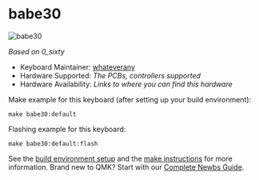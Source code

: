# babe30

![babe30](../../../images/babe30.jpg?raw=true "babe30")

*Based on 0_sixty*

* Keyboard Maintainer: [whateverany](https://github.com/yourusername)
* Hardware Supported: *The PCBs, controllers supported*
* Hardware Availability: *Links to where you can find this hardware*

Make example for this keyboard (after setting up your build environment):

    make babe30:default

Flashing example for this keyboard:

    make babe30:default:flash

See the [build environment setup](https://docs.qmk.fm/#/getting_started_build_tools) and the [make instructions](https://docs.qmk.fm/#/getting_started_make_guide) for more information. Brand new to QMK? Start with our [Complete Newbs Guide](https://docs.qmk.fm/#/newbs).
